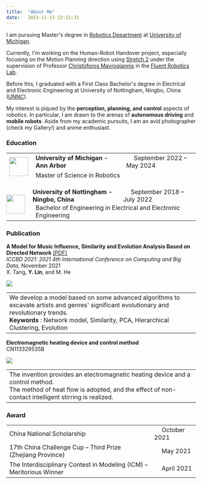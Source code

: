 ```yaml
---
title:  "About Me"
date:   2023-11-13 22:15:31
---
```

I am pursuing Master's degree in [Robotics Department][Robotics] at [University of Michigan][Umich]. 

Currently, I'm working on the Human-Robot Handover project, especially focusing on the Motion Planning direction using [Stretch 2][Stretch] under the supervision of Professor [Christoforos Mavrogiannis][Chris] in the [Fluent Robotics Lab][Lab].

Before this, I graduated with a First Class Bachelor's degree in Electrical and Electronic Engineering at University of Nottingham, Ningbo, China ([UNNC][UNNC]).

My interest is piqued by the **perception, planning, and control** aspects of robotics. In particular, I am drawn to the arenas of **autonomous driving** and **mobile robots**. Aside from my academic pursuits, I am an avid photographer (check my Gallery!) and anime enthusiast. 


### Education

<table class="edu">
  <tbody>
    <tr>
      <td rowspan="2">
        <img src="{{ site.baseurl }}/images/Data/UM.png" width="50" height="50"/>
      </td>
      <td><strong> University of Michigan - Ann Arbor </strong></td>
      <td> &emsp; September 2022 – May 2024 </td>
    </tr>
    <tr>
      <td colspan="2"> Master of Science in Robotics </td>
    </tr>
    <tr>
      <td rowspan="2" style="padding:20px 20px 0px 0px;">
        <img src="{{ site.baseurl }}/images/Data/UNNC.png" width="50" height="50"/>
      </td>
      <td style="padding:20px 12px 0px 0px;"><strong> University of Nottingham - Ningbo, China </strong></td>
      <td style="padding:20px 12px 0px 0px;"> &emsp; September 2018 – July 2022 </td>
    </tr>
    <tr>
      <td colspan="2"> Bachelor of Engineering in Electrical and Electronic Engineering </td>
    </tr>
  </tbody>
</table>



### Publication
**A Model for Music Influence, Similarity and Evolution Analysis Based on Directed Network** [\[PDF\]][PDF] \
*ICCBD 2021: 2021 4th International Conference on Computing and Big Data*, November 2021 \
X. Tang, **Y. Lin**, and M. He

<table class="pub">
  <tbody>
    <tr>
      <img src="{{ site.baseurl }}/images/Data/paper.png"/>
      <td>
        We develop a model based on some advanced algorithms to excavate artists and genres' significant evolutionary and revolutionary trends.
        <br><strong> Keywords </strong>: Network model, Similarity, PCA, Hierarchical Clustering, Evolution
      </td>
    </tr>
  </tbody>
</table>

**Electromagnetic heating device and control method**  \
CN113329535B

<table class="pub">
  <tbody>
    <tr>
      <img src="{{ site.baseurl }}/images/Data/patent.png"/>
      <td>
        The invention provides an electromagnetic heating device and a control method.
        <br> The method of heat flow is adopted, and the effect of non-contact intelligent stirring is realized.
      </td>
    </tr>
  </tbody>
</table>


### Award
<table class="awd">
  <tbody>
    <tr>
      <td>
        China National Scholarship
      </td>
      <td>
        &emsp; October 2021
      </td>
    </tr>
    <tr>
      <td>
        17th China Challenge Cup – Third Prize (Zhejiang Province)
      </td>
      <td>
        &emsp; May 2021
      </td>
    </tr>
    <tr>
      <td>
        The Interdisciplinary Contest in Modeling (ICM) – Meritorious Winner
      </td>
      <td>
        &emsp; April 2021
      </td>
    </tr>
  </tbody>
</table>

[Robotics]: https://robotics.umich.edu/
[Umich]: https://umich.edu/
[Stretch]: https://hello-robot.com/stretch-2
[Chris]: https://robotics.umich.edu/profile/christoforos-mavrogiannis/
[Lab]: https://fluentrobotics.com/
[UNNC]: https://www.nottingham.edu.cn/en/
[PDF]: https://doi.org/10.1145/3507524.3507545